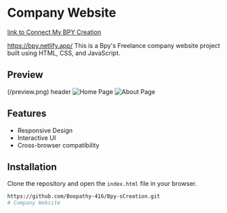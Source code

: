 # Company Website

<a href="https://bpy.netlify.app/"> link to Connect My BPY Creation </a>

https://bpy.netlify.app/
This is a Bpy's Freelance company website project built using HTML, CSS, and JavaScript.

## Preview
(/preview.png) header
![Home Page](/images/preview%20(2).png)
![About Page](/images/preview%20(1).png)

## Features
- Responsive Design
- Interactive UI
- Cross-browser compatibility

## Installation
Clone the repository and open the `index.html` file in your browser.

```bash
https://github.com/Boopathy-416/Bpy-sCreation.git
#   C o m p a n y   W e b s i t e 
 
 
